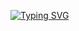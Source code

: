 [![Typing SVG](https://readme-typing-svg.demolab.com?font=Fugaz+one&size=31&pause=1000&color=25F7C5&background=C138FF&center=true&random=false&width=430&height=60&lines=%F0%9F%94%B1MANOS%F0%9F%94%B1MD+BOT+DEVELOPED+BY+NICK+MERLIN+;He+is+currently+developing+different+bots+and++modifing+others+due+to+ban+in+Heroku.;My+number+is+254718382875;The+genius+kenyan+never+fuck+up+with+him+coz+u+wanna+regret.;%F0%9F%94%B1%F0%9F%94%B1%F0%9F%94%B1%F0%9F%94%B1%F0%9F%94%B1%F0%9F%94%B1%F0%9F%94%B1%F0%9F%94%B1%F0%9F%94%B1%F0%9F%94%B1%F0%9F%94%B1%F0%9F%94%B1%F0%9F%94%B1%F0%9F%94%B1%F0%9F%94%B1%F0%9F%94%B1%F0%9F%94%B1%F0%9F%94%B1%F0%9F%94%B1%F0%9F%94%B1%F0%9F%94%B1%F0%9F%94%B1%F0%9F%94%B1%F0%9F%94%B1%F0%9F%94%B1%F0%9F%94%B1%F0%9F%94%B1%F0%9F%94%B1%F0%9F%94%B1%F0%9F%94%B1%F0%9F%94%B1%F0%9F%94%B1%F0%9F%94%B1%F0%9F%94%B1%F0%9F%94%B1%F0%9F%94%B1;Glib+jocks+quiz+nymph+to+vex+dwarf)](https://git.io/typing-svg)
